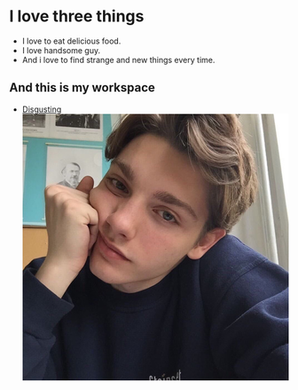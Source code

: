 # I love three things
* I love to eat delicious food.
* I love handsome guy.
* And i love to find strange and new things every time.

## And this is my workspace
 * [Disgusting](./disgusting2019/)
![예시 이미지](./yangnam.jpg)
